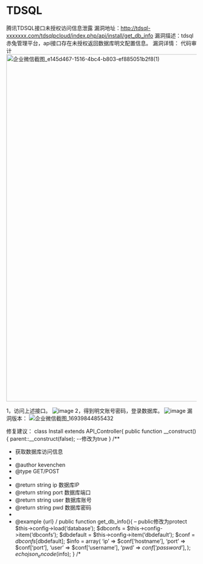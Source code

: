 # TDSQL
腾讯TDSQL接口未授权访问信息泄露
漏洞地址：http://tdsql-xxxxxxx.com/tdsqlpcloud/index.php/api/install/get_db_info
漏洞描述：tdsql赤兔管理平台，api接口存在未授权返回数据库明文配置信息。
漏洞详情：
代码审计
<img width="919" alt="企业微信截图_e145d467-1516-4bc4-b803-ef885051b2f8(1)" src="https://github.com/ranhn/TDSQL/assets/107679328/61bdb224-fdb1-460d-88ce-28e8368fd7ce">

1，访问上述接口。
![image](https://github.com/ranhn/TDSQL/assets/107679328/1ab3cadb-497a-4546-a707-8f3c2b8ff863)
2，得到明文账号密码，登录数据库。
![image](https://github.com/ranhn/TDSQL/assets/107679328/7e234dea-a837-4594-b1d3-7941eab50d29)
漏洞版本：
![企业微信截图_16939844855432](https://github.com/ranhn/TDSQL/assets/107679328/82013cb8-6983-4b72-ad55-ad70a415c793)

修复建议：
class Install extends API_Controller{
public function __construct(){
parent::__construct(false); --修改为true
}
/**
* 获取数据库访问信息
*
* @author kevenchen
* @type GET/POST
*
* @return string ip 数据库IP
* @return string port 数据库端口
* @return string user 数据库账号
* @return string pwd 数据库密码
*
* @example {url}
/
public function get_db_info(){ – public修改为protect
$this->config->load(‘database’);
$dbconfs = $this->config->item(‘dbconfs’);
$dbdefault = $this->config->item(‘dbdefault’);
$conf = $dbconfs[$dbdefault];
$info = array(
‘ip’ => $conf[‘hostname’],
‘port’ => $conf[‘port’],
‘user’ => $conf[‘username’],
‘pwd’ => $conf[‘password’],
);
echo json_encode($info);
}
/*
